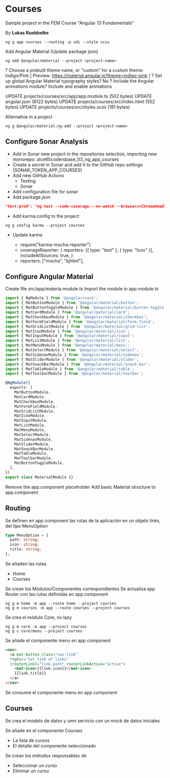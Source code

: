 # Courses

Sample project in the FEM Course "Angular 13 Fundamentals"

By **Lukas Ruebbelke**

```shell
ng g app courses --routing -p sdi --style scss 
```

Add Angular Material (Update package json)

```shell
ng add @angular/material --project <project-name>
```

? Choose a prebuilt theme name, or "custom" for a custom theme: Indigo/Pink
[ Preview: https://material.angular.io?theme=indigo-pink ]
? Set up global Angular Material typography styles? No
? Include the Angular animations module? Include and enable animations

UPDATE projects/courses/src/app/app.module.ts (502 bytes)
UPDATE angular.json (8122 bytes)
UPDATE projects/courses/src/index.html (552 bytes)
UPDATE projects/courses/src/styles.scss (181 bytes)

Alternative in a project

```shell
ng g @angular/material:ng-add --project <project-name>
```

## Configure Sonar Analysis

- Add in Sonar new project in the repositories selection, importing new monorepo: alce65codersbase_03_ng_app_courses
- Create a secret in Sonar and add it to the GitHub repo settings (SONAR_TOKEN_APP_COURSES)
- Add new GitHub Actions
  - Testing
  - Sonar
- Add configuration file for sonar
- Add package.json

```json
"test:prod": "ng test --code-coverage --no-watch --browsers=ChromeHeadless"
```

- Add karma.config to the project

```shell
ng g config karma --project courses
```

- Update karma

  - require("karma-mocha-reporter")
  - coverageReporter: {
      reporters: [{ type: "text" }, { type: "lcov" }],
      includeAllSources: true,
    }
  - reporters: ["mocha", "kjhtml"],

## Configure Angular Material

Create file src/app/materia.module.ts
Import the module in app.module.ts

```ts
import { NgModule } from '@angular/core';
import { MatButtonModule } from '@angular/material/button';
import { MatButtonToggleModule } from '@angular/material/button-toggle';
import { MatCardModule } from '@angular/material/card';
import { MatCheckboxModule } from '@angular/material/checkbox';
import { MatFormFieldModule } from '@angular/material/form-field';
import { MatGridListModule } from '@angular/material/grid-list';
import { MatIconModule } from '@angular/material/icon';
import { MatInputModule } from '@angular/material/input';
import { MatListModule } from '@angular/material/list';
import { MatMenuModule } from '@angular/material/menu';
import { MatSelectModule } from '@angular/material/select';
import { MatSidenavModule } from '@angular/material/sidenav';
import { MatSliderModule } from '@angular/material/slider';
import { MatSnackBarModule } from '@angular/material/snack-bar';
import { MatTableModule } from '@angular/material/table';
import { MatToolbarModule } from '@angular/material/toolbar';

@NgModule({
  exports: [
    MatButtonModule,
    MatCardModule,
    MatCheckboxModule,
    MatFormFieldModule,
    MatGridListModule,
    MatIconModule,
    MatInputModule,
    MatListModule,
    MatMenuModule,
    MatSelectModule,
    MatSidenavModule,
    MatSliderModule,
    MatSnackBarModule,
    MatTableModule,
    MatToolbarModule,
    MatButtonToggleModule,
  ],
})
export class MaterialModule {}
```

Remove the app.component placeholder
Add basic Material structure to app.component


## Routing

Se definen en app component las rutas de la aplicación en un objeto links, del tipo MenuOption

```ts
type MenuOption = {
  path: string;
  icon: string;
  title: string;
};
```

Se añaden las rutas

- Home
- Courses

Se crean los Módulos/Componentes correspondientes
Se actualiza app Router con las rutas definidas en app.component

```shell
ng g m home -m app --route home --project courses
ng g m courses -m app --route courses --project courses   
```

Se crea el módulo Core, no lazy

```shell
ng g m core -m app --project courses  
ng g c core/menu --project courses  
```

Se añade el componente menu en app component

```html
<nav>
  <a mat-button class="nav-link"
  *ngFor="let link of links"
  [routerLink]="link.path" routerLinkActive="active">
    <mat-icon>{{link.icon}}</mat-icon>
    {{link.title}}
  </a>
</nav>
```

Se consume el componente menu en app component

## Courses

Se crea el modelo de datos y umn servicio con un mock de datos iniciales

Se añade en el componente Courses

- La lista de cursos
- El detalle del componente seleccionado

Se crean los métodos responsables de

- Seleccionar un curso
- Eliminar un curso
